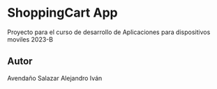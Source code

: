 # ShoppingCart App

Proyecto para el curso de desarrollo de Aplicaciones 
para dispositivos moviles 2023-B

## Autor
 Avendaño Salazar Alejandro Iván 
